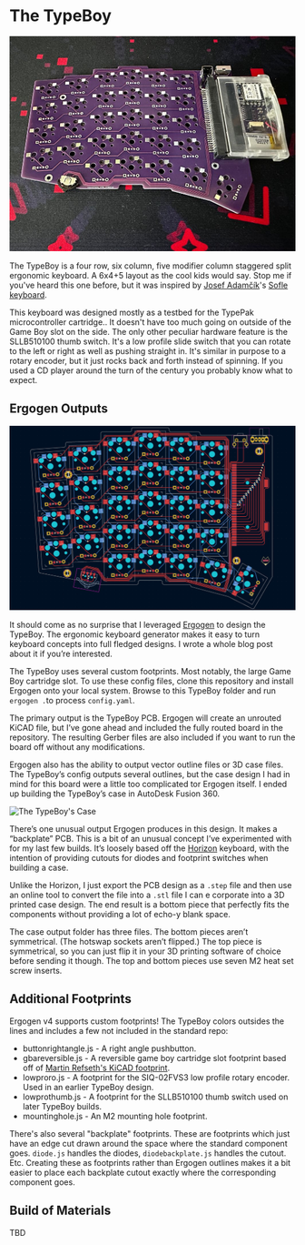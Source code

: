 # The TypeBoy

![The TypeBoy outside of its case.](../images/TypeBoy-Bare.jpg)

The TypeBoy is a four row, six column, five modifier column staggered split ergonomic keyboard. A 6x4+5 layout as the cool kids would say. Stop me if you've heard this one before, but it was inspired by [Josef Adamčík](https://josef-adamcik.cz/)'s [Sofle keyboard](https://josefadamcik.github.io/SofleKeyboard/).

This keyboard was designed mostly as a testbed for the TypePak microcontroller cartridge.. It doesn't have too much going on outside of the Game Boy slot on the side. The only other peculiar hardware feature is the SLLB510100 thumb switch. It's a low profile slide switch that you can rotate to the left or right as well as pushing straight in. It's similar in purpose to a rotary encoder, but it just rocks back and forth instead of spinning. If you used a CD player around the turn of the century you probably know what to expect.

## Ergogen Outputs

![The TypeBoy PCB Diagram.](../images/TypeBoy-Diagram.png)

It should come as no surprise that I leveraged [Ergogen](https://github.com/ergogen/ergogen) to design the TypeBoy. The ergonomic keyboard generator makes it easy to turn keyboard concepts into full fledged designs. I wrote a whole blog post about it if you’re interested.

The TypeBoy uses several custom footprints. Most notably, the large Game Boy cartridge slot. To use these config files, clone this repository and install Ergogen onto your local system. Browse to this TypeBoy folder and run `ergogen .`to process `config.yaml`.

The primary output is the TypeBoy PCB. Ergogen will create an unrouted KiCAD file, but I’ve gone ahead and included the fully routed board in the repository. The resulting Gerber files are also included if you want to run the board off without any modifications.

Ergogen also has the ability to output vector outline files or 3D case files. The TypeBoy’s config outputs several outlines, but the case design I had in mind for this board were a little too complicated tor Ergogen itself. I ended up building the TypeBoy’s case in AutoDesk Fusion 360.

![The TypeBoy's Case](../images/TypeBoy-Case.png)

There’s one unusual output Ergogen produces in this design. It makes a “backplate” PCB. This is a bit of an unusual concept I’ve experimented with for my last few builds. It’s loosely based off the [Horizon](https://github.com/skarrmann/horizon) keyboard, with the intention of providing cutouts for diodes and footprint switches when building a case.

Unlike the Horizon, I just export the PCB design as a `.step` file and then use an online tool to convert the file into a `.stl` file I can e corporate into a 3D printed case design. The end result is a bottom piece that perfectly fits the components without providing a lot of echo-y blank space.

The case output folder has three files. The bottom pieces aren’t symmetrical. (The hotswap sockets aren’t flipped.) The top piece is symmetrical, so you can just flip it in your 3D printing software of choice before sending it though. The top and bottom pieces use seven M2 heat set screw inserts.

## Additional Footprints

Ergogen v4 supports custom footprints! The TypeBoy colors outsides the lines and includes a few not included in the standard repo:

* buttonrightangle.js - A right angle pushbutton.
* gbareversible.js - A reversible game boy cartridge slot footprint based off of [Martin Refseth's KiCAD footprint](https://github.com/HDR/Game-Boy-KiCad-Library/blob/master/Footprints/DSL_Cartridge_Reader.kicad_mod).
* lowproro.js - A footprint for the SIQ-02FVS3 low profile rotary encoder. Used in an earlier TypeBoy design.
* lowprothumb.js - A footprint for the SLLB510100 thumb switch used on later TypeBoy builds.
* mountinghole.js - An M2 mounting hole footprint.

There's also several "backplate" footprints. These are footprints which just have an edge cut drawn around the space where the standard component goes. `diode.js` handles the diodes, `diodebackplate.js` handles the cutout. Etc. Creating these as footprints rather than Ergogen outlines makes it a bit easier to place each backplate cutout exactly where the corresponding component goes.

## Build of Materials

TBD